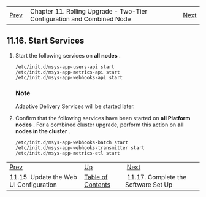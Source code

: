 |     |     |     |
| --- | --- | --- |
| [Prev](upgrade.two_tier.configuration.webui_rolling)  | Chapter 11. Rolling Upgrade - Two-Tier Configuration and Combined Node |  [Next](upgrade.two_tier.complete_setup_rolling) |

## 11.16. Start Services

1.  Start the following services on **all nodes** .

    ```
    /etc/init.d/msys-app-users-api start
    /etc/init.d/msys-app-metrics-api start
    /etc/init.d/msys-app-webhooks-api start
    ```

    ### Note

    Adaptive Delivery Services will be started later.

2.  Confirm that the following services have been started on **all Platform nodes** . For a combined cluster upgrade, perform this action on **all nodes in the cluster** .

    ```
    /etc/init.d/msys-app-webhooks-batch start
    /etc/init.d/msys-app-webhooks-transmitter start
    /etc/init.d/msys-app-metrics-etl start
    ```

|     |     |     |
| --- | --- | --- |
| [Prev](upgrade.two_tier.configuration.webui_rolling)  | [Up](upgrade.two_tier_configuration_rolling) |  [Next](upgrade.two_tier.complete_setup_rolling) |
| 11.15. Update the Web UI Configuration  | [Table of Contents](index) |  11.17. Complete the Software Set Up |

